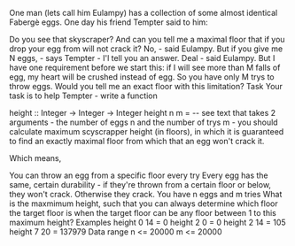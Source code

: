 One man (lets call him Eulampy) has a collection of some almost identical Fabergè eggs. One day his friend Tempter said to him:

Do you see that skyscraper? And can you tell me a maximal floor that if you drop your egg from will not crack it?
No, - said Eulampy.
But if you give me N eggs, - says Tempter - I'l tell you an answer.
Deal - said Eulampy. But I have one requirement before we start this: if I will see more than M falls of egg, my heart will be crushed instead of egg. So you have only M trys to throw eggs. Would you tell me an exact floor with this limitation?
Task
Your task is to help Tempter - write a function

height :: Integer -> Integer -> Integer
height n m = -- see text
that takes 2 arguments - the number of eggs n and the number of trys m - you should calculate maximum scyscrapper height (in floors), in which it is guaranteed to find an exactly maximal floor from which that an egg won't crack it.

Which means,

You can throw an egg from a specific floor every try
Every egg has the same, certain durability - if they're thrown from a certain floor or below, they won't crack. Otherwise they crack.
You have n eggs and m tries
What is the maxmimum height, such that you can always determine which floor the target floor is when the target floor can be any floor between 1 to this maximum height?
Examples
height 0 14 = 0
height 2 0  = 0
height 2 14 = 105
height 7 20 = 137979
Data range
n <= 20000
m <= 20000